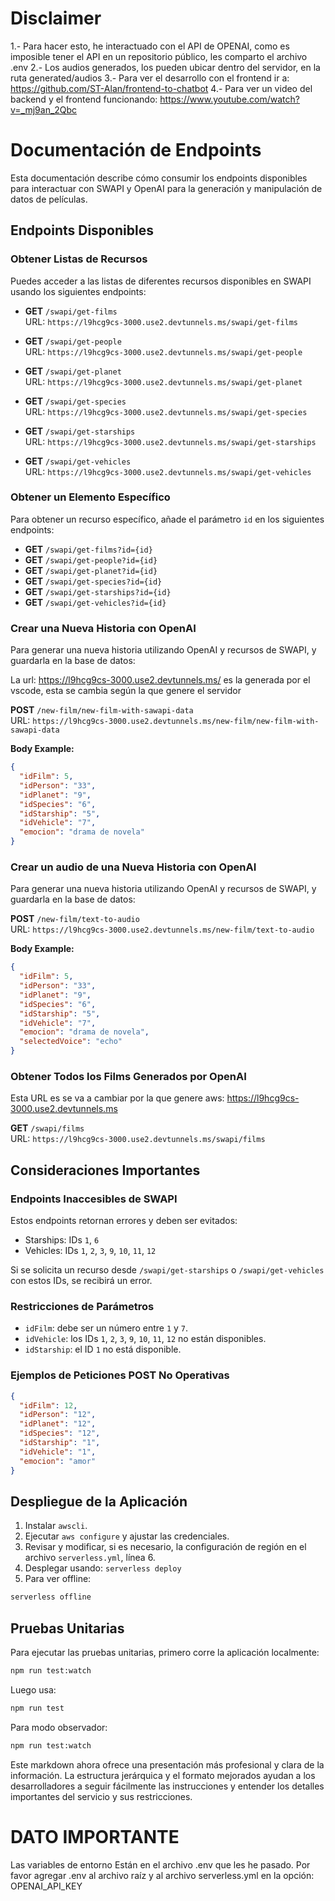 # Disclaimer
1.- Para hacer esto, he interactuado con el API de OPENAI, como es imposible tener el API en un repositorio público, les comparto el archivo .env
2.- Los audios generados, los pueden ubicar dentro del servidor, en la ruta generated/audios
3.- Para ver el desarrollo con el frontend ir a: https://github.com/ST-Alan/frontend-to-chatbot
4.- Para ver un video del backend y el frontend funcionando: https://www.youtube.com/watch?v=_mj9an_2Qbc

# Documentación de Endpoints

Esta documentación describe cómo consumir los endpoints disponibles para interactuar con SWAPI y OpenAI para la generación y manipulación de datos de películas.

## Endpoints Disponibles

### Obtener Listas de Recursos

Puedes acceder a las listas de diferentes recursos disponibles en SWAPI usando los siguientes endpoints:

- **GET** `/swapi/get-films`  
  URL: `https://l9hcg9cs-3000.use2.devtunnels.ms/swapi/get-films`

- **GET** `/swapi/get-people`  
  URL: `https://l9hcg9cs-3000.use2.devtunnels.ms/swapi/get-people`

- **GET** `/swapi/get-planet`  
  URL: `https://l9hcg9cs-3000.use2.devtunnels.ms/swapi/get-planet`

- **GET** `/swapi/get-species`  
  URL: `https://l9hcg9cs-3000.use2.devtunnels.ms/swapi/get-species`

- **GET** `/swapi/get-starships`  
  URL: `https://l9hcg9cs-3000.use2.devtunnels.ms/swapi/get-starships`

- **GET** `/swapi/get-vehicles`  
  URL: `https://l9hcg9cs-3000.use2.devtunnels.ms/swapi/get-vehicles`

### Obtener un Elemento Específico

Para obtener un recurso específico, añade el parámetro `id` en los siguientes endpoints:

- **GET** `/swapi/get-films?id={id}`
- **GET** `/swapi/get-people?id={id}`
- **GET** `/swapi/get-planet?id={id}`
- **GET** `/swapi/get-species?id={id}`
- **GET** `/swapi/get-starships?id={id}`
- **GET** `/swapi/get-vehicles?id={id}`

### Crear una Nueva Historia con OpenAI

Para generar una nueva historia utilizando OpenAI y recursos de SWAPI, y guardarla en la base de datos:

La url: https://l9hcg9cs-3000.use2.devtunnels.ms/ es la generada por el vscode, esta se cambia según la que genere el servidor

**POST** `/new-film/new-film-with-sawapi-data`  
URL: `https://l9hcg9cs-3000.use2.devtunnels.ms/new-film/new-film-with-sawapi-data`

**Body Example:**
```json
{
  "idFilm": 5,
  "idPerson": "33",
  "idPlanet": "9",
  "idSpecies": "6",
  "idStarship": "5",
  "idVehicle": "7",
  "emocion": "drama de novela"
}
```

### Crear un audio de una Nueva Historia con OpenAI

Para generar una nueva historia utilizando OpenAI y recursos de SWAPI, y guardarla en la base de datos:

**POST** `/new-film/text-to-audio`  
URL: `https://l9hcg9cs-3000.use2.devtunnels.ms/new-film/text-to-audio`

**Body Example:**
```json
{
  "idFilm": 5,
  "idPerson": "33",
  "idPlanet": "9",
  "idSpecies": "6",
  "idStarship": "5",
  "idVehicle": "7",
  "emocion": "drama de novela",
  "selectedVoice": "echo"
}
```

### Obtener Todos los Films Generados por OpenAI

Esta URL es se va a cambiar por la que genere aws: https://l9hcg9cs-3000.use2.devtunnels.ms

**GET** `/swapi/films`  
URL: `https://l9hcg9cs-3000.use2.devtunnels.ms/swapi/films`

## Consideraciones Importantes

### Endpoints Inaccesibles de SWAPI

Estos endpoints retornan errores y deben ser evitados:

- Starships: IDs `1`, `6`
- Vehicles: IDs `1`, `2`, `3`, `9`, `10`, `11`, `12`

Si se solicita un recurso desde `/swapi/get-starships` o `/swapi/get-vehicles` con estos IDs, se recibirá un error.

### Restricciones de Parámetros

- `idFilm`: debe ser un número entre `1` y `7`.
- `idVehicle`: los IDs `1`, `2`, `3`, `9`, `10`, `11`, `12` no están disponibles.
- `idStarship`: el ID `1` no está disponible.

### Ejemplos de Peticiones POST No Operativas

```json
{
  "idFilm": 12,
  "idPerson": "12",
  "idPlanet": "12",
  "idSpecies": "12",
  "idStarship": "1",
  "idVehicle": "1",
  "emocion": "amor"
}
```

## Despliegue de la Aplicación

1. Instalar `awscli`.
2. Ejecutar `aws configure` y ajustar las credenciales.
3. Revisar y modificar, si es necesario, la configuración de región en el archivo `serverless.yml`, línea 6.
4. Desplegar usando: `serverless deploy`
5. Para ver offline:
```bash
serverless offline
```

## Pruebas Unitarias

Para ejecutar las pruebas unitarias, primero corre la aplicación localmente:
```bash
npm run test:watch
```



Luego usa:

```bash
npm run test
```

Para modo observador:

```bash
npm run test:watch
```

Este markdown ahora ofrece una presentación más profesional y clara de la información. La estructura jerárquica y el formato mejorados ayudan a los desarrolladores a seguir fácilmente las instrucciones y entender los detalles importantes del servicio y sus restricciones.

# DATO IMPORTANTE
Las variables de entorno Están en el archivo .env que les he pasado. Por favor agregar .env al archivo raíz y al archivo serverless.yml en la opción: OPENAI_API_KEY

